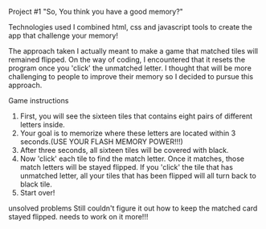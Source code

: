 Project #1
"So, You think you have a good memory?"


Technologies used
I combined html, css and javascript tools to create the app that challenge your memory!


The approach taken
I actually meant to make a game that matched tiles will remained flipped. On the way of coding, I encountered that it resets the program once you 'click' the unmatched letter. I thought that will be more challenging to people to improve their memory so I decided to pursue this approach.


Game instructions
1. First, you will see the sixteen tiles that contains eight pairs of different letters inside.
2. Your goal is to memorize where these letters are located within 3 seconds.(USE YOUR FLASH MEMORY POWER!!!)
3. After three seconds, all sixteen tiles will be covered with black.
4. Now 'click' each tile to find the match letter. Once it matches, those match letters will be stayed flipped. If you 'click' the tile that has unmatched letter, all your tiles that has been flipped will all turn back to black tile.
5. Start over!

unsolved problems
Still couldn't figure it out how to keep the matched card stayed flipped. needs to work on it more!!!
